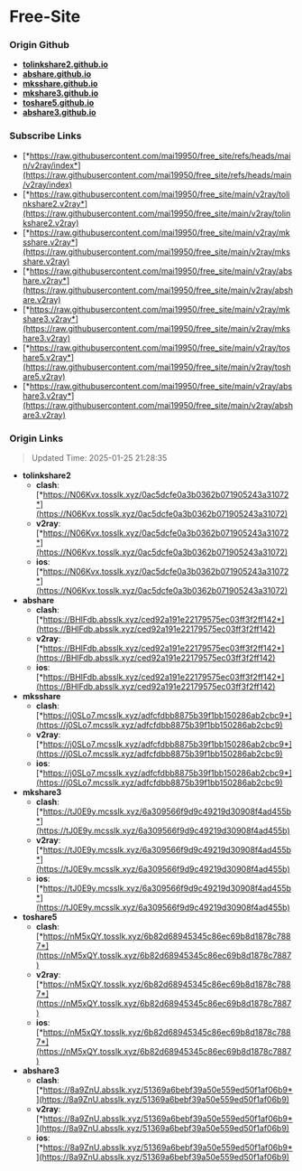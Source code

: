 # Free-Site

### Origin Github

- [**tolinkshare2.github.io**](https://github.com/tolinkshare2/tolinkshare2.github.io)
- [**abshare.github.io**](https://github.com/abshare/abshare.github.io)
- [**mksshare.github.io**](https://github.com/mksshare/mksshare.github.io)
- [**mkshare3.github.io**](https://github.com/mkshare3/mkshare3.github.io)
- [**toshare5.github.io**](https://github.com/toshare5/toshare5.github.io)
- [**abshare3.github.io**](https://github.com/abshare3/abshare3.github.io)

### Subscribe Links

- [*https://raw.githubusercontent.com/mai19950/free_site/refs/heads/main/v2ray/index*](https://raw.githubusercontent.com/mai19950/free_site/refs/heads/main/v2ray/index)
- [*https://raw.githubusercontent.com/mai19950/free_site/main/v2ray/tolinkshare2.v2ray*](https://raw.githubusercontent.com/mai19950/free_site/main/v2ray/tolinkshare2.v2ray)
- [*https://raw.githubusercontent.com/mai19950/free_site/main/v2ray/mksshare.v2ray*](https://raw.githubusercontent.com/mai19950/free_site/main/v2ray/mksshare.v2ray)
- [*https://raw.githubusercontent.com/mai19950/free_site/main/v2ray/abshare.v2ray*](https://raw.githubusercontent.com/mai19950/free_site/main/v2ray/abshare.v2ray)
- [*https://raw.githubusercontent.com/mai19950/free_site/main/v2ray/mkshare3.v2ray*](https://raw.githubusercontent.com/mai19950/free_site/main/v2ray/mkshare3.v2ray)
- [*https://raw.githubusercontent.com/mai19950/free_site/main/v2ray/toshare5.v2ray*](https://raw.githubusercontent.com/mai19950/free_site/main/v2ray/toshare5.v2ray)
- [*https://raw.githubusercontent.com/mai19950/free_site/main/v2ray/abshare3.v2ray*](https://raw.githubusercontent.com/mai19950/free_site/main/v2ray/abshare3.v2ray)

### Origin Links

> Updated Time: 2025-01-25 21:28:35

- **tolinkshare2**
  - **clash**: [*https://N06Kvx.tosslk.xyz/0ac5dcfe0a3b0362b071905243a31072*](https://N06Kvx.tosslk.xyz/0ac5dcfe0a3b0362b071905243a31072)
  - **v2ray**: [*https://N06Kvx.tosslk.xyz/0ac5dcfe0a3b0362b071905243a31072*](https://N06Kvx.tosslk.xyz/0ac5dcfe0a3b0362b071905243a31072)
  - **ios**: [*https://N06Kvx.tosslk.xyz/0ac5dcfe0a3b0362b071905243a31072*](https://N06Kvx.tosslk.xyz/0ac5dcfe0a3b0362b071905243a31072)
- **abshare**
  - **clash**: [*https://BHlFdb.absslk.xyz/ced92a191e22179575ec03ff3f2ff142*](https://BHlFdb.absslk.xyz/ced92a191e22179575ec03ff3f2ff142)
  - **v2ray**: [*https://BHlFdb.absslk.xyz/ced92a191e22179575ec03ff3f2ff142*](https://BHlFdb.absslk.xyz/ced92a191e22179575ec03ff3f2ff142)
  - **ios**: [*https://BHlFdb.absslk.xyz/ced92a191e22179575ec03ff3f2ff142*](https://BHlFdb.absslk.xyz/ced92a191e22179575ec03ff3f2ff142)
- **mksshare**
  - **clash**: [*https://j0SLo7.mcsslk.xyz/adfcfdbb8875b39f1bb150286ab2cbc9*](https://j0SLo7.mcsslk.xyz/adfcfdbb8875b39f1bb150286ab2cbc9)
  - **v2ray**: [*https://j0SLo7.mcsslk.xyz/adfcfdbb8875b39f1bb150286ab2cbc9*](https://j0SLo7.mcsslk.xyz/adfcfdbb8875b39f1bb150286ab2cbc9)
  - **ios**: [*https://j0SLo7.mcsslk.xyz/adfcfdbb8875b39f1bb150286ab2cbc9*](https://j0SLo7.mcsslk.xyz/adfcfdbb8875b39f1bb150286ab2cbc9)
- **mkshare3**
  - **clash**: [*https://tJ0E9y.mcsslk.xyz/6a309566f9d9c49219d30908f4ad455b*](https://tJ0E9y.mcsslk.xyz/6a309566f9d9c49219d30908f4ad455b)
  - **v2ray**: [*https://tJ0E9y.mcsslk.xyz/6a309566f9d9c49219d30908f4ad455b*](https://tJ0E9y.mcsslk.xyz/6a309566f9d9c49219d30908f4ad455b)
  - **ios**: [*https://tJ0E9y.mcsslk.xyz/6a309566f9d9c49219d30908f4ad455b*](https://tJ0E9y.mcsslk.xyz/6a309566f9d9c49219d30908f4ad455b)
- **toshare5**
  - **clash**: [*https://nM5xQY.tosslk.xyz/6b82d68945345c86ec69b8d1878c7887*](https://nM5xQY.tosslk.xyz/6b82d68945345c86ec69b8d1878c7887)
  - **v2ray**: [*https://nM5xQY.tosslk.xyz/6b82d68945345c86ec69b8d1878c7887*](https://nM5xQY.tosslk.xyz/6b82d68945345c86ec69b8d1878c7887)
  - **ios**: [*https://nM5xQY.tosslk.xyz/6b82d68945345c86ec69b8d1878c7887*](https://nM5xQY.tosslk.xyz/6b82d68945345c86ec69b8d1878c7887)
- **abshare3**
  - **clash**: [*https://8a9ZnU.absslk.xyz/51369a6bebf39a50e559ed50f1af06b9*](https://8a9ZnU.absslk.xyz/51369a6bebf39a50e559ed50f1af06b9)
  - **v2ray**: [*https://8a9ZnU.absslk.xyz/51369a6bebf39a50e559ed50f1af06b9*](https://8a9ZnU.absslk.xyz/51369a6bebf39a50e559ed50f1af06b9)
  - **ios**: [*https://8a9ZnU.absslk.xyz/51369a6bebf39a50e559ed50f1af06b9*](https://8a9ZnU.absslk.xyz/51369a6bebf39a50e559ed50f1af06b9)
